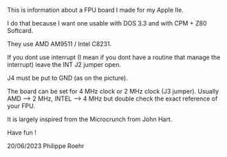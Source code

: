 This is information about a FPU board I made for my Apple IIe.

I do that because I want one usable with DOS 3.3 and with CPM + Z80 Softcard.

They use AMD AM9511 / Intel C8231.

If you dont use interrupt (I mean if you dont have a routine that manage the interrupt) leave the INT J2 jumper open.

J4 must be put to GND (as on the picture).

The board can be set for 4 MHz clock or 2 MHz clock (J3 jumper).
Usually AMD --> 2 MHz, INTEL --> 4 MHz but double check the exact reference of your FPU. 

It is largely inspired from the Microcrunch from John Hart.

Have fun !

20/06/2023
Philippe Roehr
